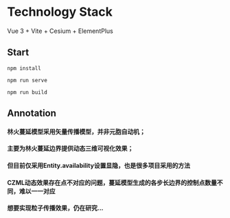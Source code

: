 # Technology Stack

Vue 3 + Vite + Cesium + ElementPlus

## Start
```
npm install
```
```
npm run serve
```
```
npm run build
```
## Annotation
#### 林火蔓延模型采用矢量传播模型，并非元胞自动机；
#### 主要为林火蔓延边界提供动态三维可视化效果；
#### 但目前仅采用Entity.availability设置显隐，也是很多项目采用的方法
#### CZML动态效果存在点不对应的问题，蔓延模型生成的各步长边界的控制点数量不同，难以一一对应
#### 想要实现粒子传播效果，仍在研究...
